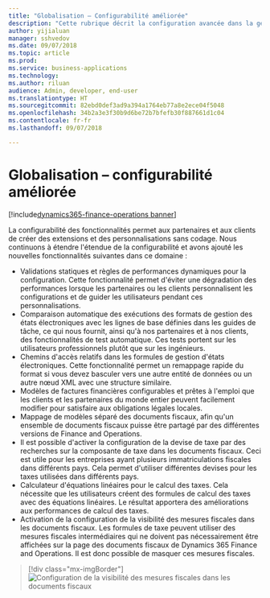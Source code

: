 ```yaml
---
title: "Globalisation – Configurabilité améliorée"
description: "Cette rubrique décrit la configuration avancée dans la gestion des états électroniques, le moteur de taxes de globalisation."
author: yijialuan
manager: sshvedov
ms.date: 09/07/2018
ms.topic: article
ms.prod: 
ms.service: business-applications
ms.technology: 
ms.author: riluan
audience: Admin, developer, end-user
ms.translationtype: HT
ms.sourcegitcommit: 82ebd0def3ad9a394a1764eb77a8e2ece04f5048
ms.openlocfilehash: 34b2a3e3f30b9d6be72b7bfefb30f887661d1c04
ms.contentlocale: fr-fr
ms.lasthandoff: 09/07/2018

---
```


# <a name="globalization--enhanced-configurability"></a>Globalisation – configurabilité améliorée

[!include[dynamics365-finance-operations banner](../includes/dynamics365-finance-operations.md)]

La configurabilité des fonctionnalités permet aux partenaires et aux clients de créer des extensions et des personnalisations sans codage. Nous continuons à étendre l'étendue de la configurabilité et avons ajouté les nouvelles fonctionnalités suivantes dans ce domaine :

- Validations statiques et règles de performances dynamiques pour la configuration. Cette fonctionnalité permet d'éviter une dégradation des performances lorsque les partenaires ou les clients personnalisent les configurations et de guider les utilisateurs pendant ces personnalisations.
- Comparaison automatique des exécutions des formats de gestion des états électroniques avec les lignes de base définies dans les guides de tâche, ce qui nous fournit, ainsi qu'à nos partenaires et à nos clients, des fonctionnalités de test automatique. Ces tests portent sur les utilisateurs professionnels plutôt que sur les ingénieurs.
- Chemins d'accès relatifs dans les formules de gestion d'états électroniques. Cette fonctionnalité permet un remappage rapide du format si vous devez basculer vers une autre entité de données ou un autre nœud XML avec une structure similaire.
- Modèles de factures financières configurables et prêtes à l'emploi que les clients et les partenaires du monde entier peuvent facilement modifier pour satisfaire aux obligations légales locales.
- Mappage de modèles séparé des documents fiscaux, afin qu'un ensemble de documents fiscaux puisse être partagé par des différentes versions de Finance and Operations.
- Il est possible d'activer la configuration de la devise de taxe par des recherches sur la composante de taxe dans les documents fiscaux. Ceci est utile pour les entreprises ayant plusieurs immatriculations fiscales dans différents pays. Cela permet d'utiliser différentes devises pour les taxes utilisées dans différents pays.
- Calculateur d'équations linéaires pour le calcul des taxes. Cela nécessite que les utilisateurs créent des formules de calcul des taxes avec des équations linéaires. Le résultat apportera des améliorations aux performances de calcul des taxes.
- Activation de la configuration de la visibilité des mesures fiscales dans les documents fiscaux. Les formules de taxe peuvent utiliser des mesures fiscales intermédiaires qui ne doivent pas nécessairement être affichées sur la page des documents fiscaux de Dynamics 365 Finance and Operations. Il est donc possible de masquer ces mesures fiscales.

> [!div class="mx-imgBorder"]
> ![Configuration de la visibilité des mesures fiscales dans les documents fiscaux](../../media/Configure-tax-measure-visibility.png)

